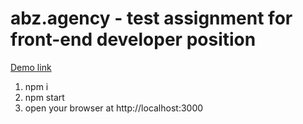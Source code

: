 # abz.agency - test assignment for front-end developer position

[Demo link]()

1. npm i
2. npm start
3. open your browser at http://localhost:3000
